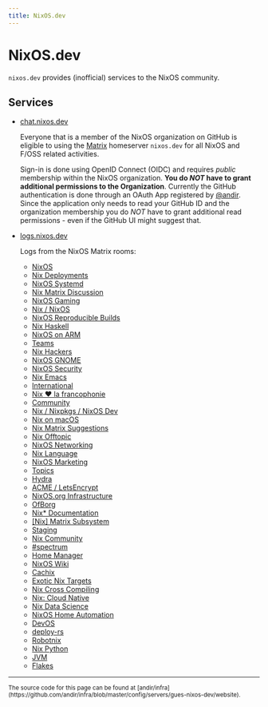 ```yaml
---
title: NixOS.dev
---
```


# NixOS.dev

`nixos.dev` provides (inofficial) services to the NixOS community.


## Services

* [chat.nixos.dev](https://chat.nixos.dev)

  Everyone that is a member of the NixOS organization on GitHub is eligible to
  using the [Matrix](https://matrix.org) homeserver `nixos.dev` for all NixOS
  and F/OSS related activities.

  Sign-in is done using OpenID Connect (OIDC) and requires *public* membership
  within the NixOS organization. **You do *NOT* have to grant additional
  permissions to the Organization**. Currently the GitHub authentication is
  done through an OAuth App registered by [@andir](https://github.com/andir).
  Since the application only needs to read your GitHub ID and the organization
  membership you do *NOT* have to grant additional read permissions - even if
  the GitHub UI might suggest that.


* [logs.nixos.dev](https://logs.nixos.dev)

  Logs from the NixOS Matrix rooms:
   <!-- curl -H 'Authorization: Bearer syt_...'  https://matrix.kack.it/_matrix/client/unstable/org.matrix.msc2946/rooms/!MKvhXlSTLGJUXpYuWF%3Anixos.org/spaces -->

   * [NixOS](https://logs.nixos.dev/room/!MKvhXlSTLGJUXpYuWF:nixos.org)
   * [Nix Deployments](https://logs.nixos.dev/room/!BgJZHVOYkwVcEKLAyM:nixos.org)
   * [NixOS Systemd](https://logs.nixos.dev/room/!DBFhtjpqmJNENpLDOv:nixos.org)
   * [Nix Matrix Discussion](https://logs.nixos.dev/room/!GsmxjHfeAYLsTEQmjS:nixos.org)
   * [NixOS Gaming](https://logs.nixos.dev/room/!KEJUbONnoBpiYKGWEq:nixos.org)
   * [Nix / NixOS](https://logs.nixos.dev/room/!KqkRjyTEzAGRiZFBYT:nixos.org)
   * [NixOS Reproducible Builds](https://logs.nixos.dev/room/!LemuOOvbWqRXodtSsw:nixos.org)
   * [Nix Haskell](https://logs.nixos.dev/room/!RbXGJhHMsnQcNIDFWN:nixos.org)
   * [NixOS on ARM](https://logs.nixos.dev/room/!RjBlCIbsLDzHBIzmaA:nixos.org)
   * [Teams](https://logs.nixos.dev/room/!SUkNlqEVcBtCSqiMQF:nixos.org)
   * [Nix Hackers](https://logs.nixos.dev/room/!VRULIdgoKmKPzJZzjj:nixos.org)
   * [NixOS GNOME](https://logs.nixos.dev/room/!XQQVyIbcAcHFvzmcTl:nixos.org)
   * [NixOS Security](https://logs.nixos.dev/room/!ZRgXNaHrdpGqwUnGnj:nixos.org)
   * [Nix Emacs](https://logs.nixos.dev/room/!ZmUSesoOjmVsKbzFbp:nixos.org)
   * [International](https://logs.nixos.dev/room/!ezSAfhdHzvwMcEYEtW:nixos.org)
   * [Nix ♥ la francophonie](https://logs.nixos.dev/room/!ZUiNnfpRqQMDrPLChM:nixos.org)
   * [Community](https://logs.nixos.dev/room/!gKfPYWNBcIabzMfEvn:nixos.org)
   * [Nix / Nixpkgs / NixOS Dev](https://logs.nixos.dev/room/!kjdutkOsheZdjqYmqp:nixos.org)
   * [Nix on macOS](https://logs.nixos.dev/room/!lheuhImcToQZYTQTuI:nixos.org)
   * [Nix Matrix Suggestions](https://logs.nixos.dev/room/!rMMJVYqfOEOLttKGza:nixos.org)
   * [Nix Offtopic](https://logs.nixos.dev/room/!sgkZKRutwatDMkYBHU:nixos.org)
   * [NixOS Networking](https://logs.nixos.dev/room/!tCyGickeVqkHsYjWnh:nixos.org)
   * [Nix Language](https://logs.nixos.dev/room/!tDnwWRNkmmYtMXfaZl:nixos.org)
   * [NixOS Marketing](https://logs.nixos.dev/room/!tPxtoBdChSsxHuBlNW:nixos.org)
   * [Topics](https://logs.nixos.dev/room/!ticeDISljOsTvknbgL:nixos.org)
   * [Hydra](https://logs.nixos.dev/room/!zghijEASpYQWYFzriI:nixos.org)
   * [ACME / LetsEncrypt](https://logs.nixos.dev/room/!MthpOIxqJhTgrMNxDS:nixos.org)
   * [NixOS.org Infrastructure](https://logs.nixos.dev/room/!RROtHmAaQIkiJzJZZE:nixos.org)
   * [OfBorg](https://logs.nixos.dev/room/!sBfrWMVsLoSyFTCkNv:nixos.org)
   * [Nix* Documentation](https://logs.nixos.dev/room/!avYyleMexqjFHoqrME:nixos.org)
   * [[Nix] Matrix Subsystem](https://logs.nixos.dev/room/!vxTmkuJzhGPsMdkAOc:transformierende-gesellschaft.org)
   * [Staging](https://logs.nixos.dev/room/!UNVBThoJtlIiVwiDjU:nixos.org)
   * [Nix Community](https://logs.nixos.dev/room/!PbtOpdWBSRFbEZRLIf:numtide.com)
   * [#spectrum](https://logs.nixos.dev/room/!RmKOVwNcnWPWQiIELz:libera.chat)
   * [Home Manager](https://logs.nixos.dev/room/!YllBCgVdcoakoavZvX:rycee.net)
   * [NixOS Wiki](https://logs.nixos.dev/room/!hlsTuWegJuuOmjINeL:utzutzutz.net)
   * [Cachix](https://logs.nixos.dev/room/!DDGbxheONufRWLyoJn:matrix.org)
   * [Exotic Nix Targets](https://logs.nixos.dev/room/!pbdtvoHxUGLhcEvnlu:nixos.org)
   * [Nix Cross Compiling](https://logs.nixos.dev/room/!ayCRiZriCVtuCUpeLp:nixos.org)
   * [Nix: Cloud Native](https://logs.nixos.dev/room/!VhbWwlUdjHkamKnfrK:nixos.org)
   * [Nix Data Science](https://logs.nixos.dev/room/!fXpAvneDgyJuYMZSwO:nixos.org)
   * [NixOS Home Automation](https://logs.nixos.dev/room/!QhvgabMQzwEQeWehhZ:lossy.network)
   * [DevOS](https://logs.nixos.dev/room/!UUqahLbShAYkkrXmKs:matrix.org)
   * [deploy-rs](https://logs.nixos.dev/room/!zRbBgQtZWfualNjvrE:matrix.org)
   * [Robotnix](https://logs.nixos.dev/room/!UUYziobKGGxpovWyAN:nixos.org)
   * [Nix Python](https://logs.nixos.dev/room/!VjfUzaKsXokUdnQcvP:nixos.org)
   * [JVM](https://logs.nixos.dev/room/!aRKdLCkUeIFjRPZuJT:nixos.org)
   * [Flakes](https://logs.nixos.dev/room/!SgYlXivkogarTVcnZO:nixos.org)


----
<small>
The source code for this page can be found at [andir/infra](https://github.com/andir/infra/blob/master/config/servers/gues-nixos-dev/website).
</small>
